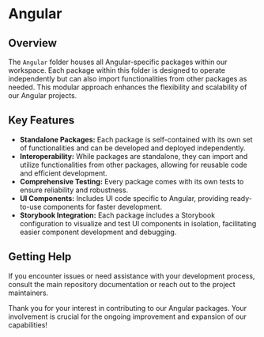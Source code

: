 # Angular

## Overview

The `Angular` folder houses all Angular-specific packages within our workspace.
Each package within this folder is designed to operate independently but can also import functionalities from other packages as needed.
This modular approach enhances the flexibility and scalability of our Angular projects.

## Key Features

- **Standalone Packages:** Each package is self-contained with its own set of functionalities and can be developed and deployed independently.
- **Interoperability:** While packages are standalone, they can import and utilize functionalities from other packages, allowing for reusable code and efficient development.
- **Comprehensive Testing:** Every package comes with its own tests to ensure reliability and robustness.
- **UI Components:** Includes UI code specific to Angular, providing ready-to-use components for faster development.
- **Storybook Integration:** Each package includes a Storybook configuration to visualize and test UI components in isolation, facilitating easier component development and debugging.

## Getting Help

If you encounter issues or need assistance with your development process, consult the main repository documentation or reach out to the project maintainers.

Thank you for your interest in contributing to our Angular packages. Your involvement is crucial for the ongoing improvement and expansion of our capabilities!
